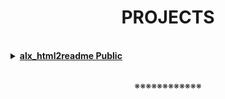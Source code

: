 <h1 align="center"><b>PROJECTS</b></h1><br>

<details>
<summary><b><a href="">alx_html2readme Public</a></b></summary>

    A Python script that converts web pages of alx school projects into formatted README files for easier documentation.

<br><p align="center">※※※※※※※※※※※※</p><br>
</details>

<!-- <details>
<summary><b><a href=""> </a></b></summary><br>


<br><p align="center">※※※※※※※※※※※※</p><br>
</details> -->

<!-- ==================================================================== -->

<br>
<p align="center">※※※※※※※※※※※※</p>
<br>

<!-- <details>
<summary><b><a href=""> </a></b></summary><br>


<br><p align="center">※※※※※※※※※※※※</p><br>
</details> -->

<!-- <details>
<summary><b><a href=""> </a></b></summary><br>


<br><p align="center">※※※※※※※※※※※※</p><br>
</details> -->

